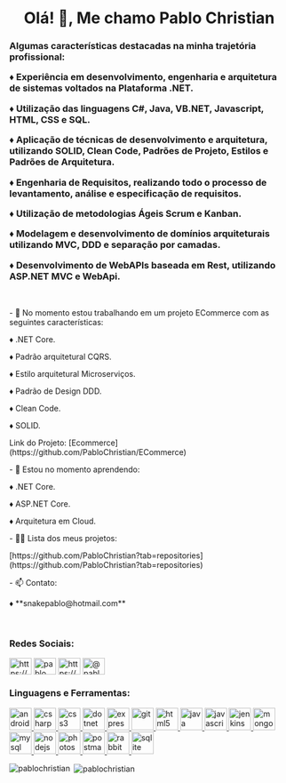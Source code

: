 <h1 align="center">Olá! 👋, Me chamo Pablo Christian</h1>
<h3 align="left">Algumas características destacadas na minha trajetória profissional:&nbsp;</p>
<p align="left">♦ Experiência em desenvolvimento, engenharia e arquitetura de sistemas voltados na Plataforma .NET. &nbsp;</p>
<p align="left">♦ Utilização das linguagens C#, Java, VB.NET, Javascript, HTML, CSS e SQL. &nbsp;</p>
<p align="left">♦ Aplicação de técnicas de desenvolvimento e arquitetura, utilizando SOLID, Clean Code, Padrões de Projeto, Estilos e Padrões de Arquitetura. &nbsp;</p>
<p align="left">♦ Engenharia de Requisitos, realizando todo o processo de levantamento, análise e especificação de requisitos. &nbsp;</p>
<p align="left">♦ Utilização de metodologias Ágeis Scrum e Kanban. &nbsp;</p>
<p align="left">♦ Modelagem e desenvolvimento de domínios arquiteturais utilizando MVC, DDD e separação por camadas. &nbsp;</p>
<p align="left">♦ Desenvolvimento de WebAPIs baseada em Rest, utilizando ASP.NET MVC e WebApi.</h3>&nbsp;</p>

<p align="left">- 🔭 No momento estou trabalhando em um projeto ECommerce com as seguintes características:&nbsp;</p>
<p align="left">♦ .NET Core.&nbsp;</p>
<p align="left">♦ Padrão arquitetural CQRS.&nbsp;</p>
<p align="left">♦ Estilo arquitetural Microserviços.&nbsp;</p>
<p align="left">♦ Padrão de Design DDD.&nbsp;</p>
<p align="left">♦ Clean Code.&nbsp;</p>
<p align="left">♦ SOLID. &nbsp;</p>
<p align="left">Link do Projeto: [Ecommerce](https://github.com/PabloChristian/ECommerce)&nbsp;</p>

<p align="left">- 🌱 Estou no momento aprendendo:&nbsp;</p>
<p align="left">♦ .NET Core.&nbsp;</p>
<p align="left">♦ ASP.NET Core.&nbsp;</p>
<p align="left">♦ Arquitetura em Cloud.&nbsp;</p>

<p align="left">- 👨‍💻 Lista dos meus projetos: &nbsp;</p>
<p align="left">[https://github.com/PabloChristian?tab=repositories](https://github.com/PabloChristian?tab=repositories)&nbsp;</p>

<p align="left">- 📫 Contato: &nbsp;</p>
<p align="left">♦ **snakepablo@hotmail.com**</p>
  
&nbsp;&nbsp;
<h3 align="left">Redes Sociais:</h3>
<p align="left">
<a href="https://linkedin.com/in/https://www.linkedin.com/in/pablo-christian/" target="blank"><img align="center" src="https://cdn.jsdelivr.net/npm/simple-icons@3.0.1/icons/linkedin.svg" alt="https://www.linkedin.com/in/pablo-christian/" height="30" width="40" /></a>
<a href="https://codesandbox.com/pablo christian pereira nazareth" target="blank"><img align="center" src="https://cdn.jsdelivr.net/npm/simple-icons@3.0.1/icons/codesandbox.svg" alt="pablo christian pereira nazareth" height="30" width="40" /></a>
<a href="https://fb.com/https://www.facebook.com/snakepablo" target="blank"><img align="center" src="https://cdn.jsdelivr.net/npm/simple-icons@3.0.1/icons/facebook.svg" alt="https://www.facebook.com/snakepablo" height="30" width="40" /></a>
<a href="https://instagram.com/@pablo.cpnazareth" target="blank"><img align="center" src="https://cdn.jsdelivr.net/npm/simple-icons@3.0.1/icons/instagram.svg" alt="@pablo.cpnazareth" height="30" width="40" /></a>
</p>

<h3 align="left">Linguagens e Ferramentas:</h3>
<p align="left"> <a href="https://developer.android.com" target="_blank"> <img src="https://devicons.github.io/devicon/devicon.git/icons/android/android-original-wordmark.svg" alt="android" width="40" height="40"/> </a> <a href="https://www.w3schools.com/cs/" target="_blank"> <img src="https://devicons.github.io/devicon/devicon.git/icons/csharp/csharp-original.svg" alt="csharp" width="40" height="40"/> </a> <a href="https://www.w3schools.com/css/" target="_blank"> <img src="https://devicons.github.io/devicon/devicon.git/icons/css3/css3-original-wordmark.svg" alt="css3" width="40" height="40"/> </a> <a href="https://dotnet.microsoft.com/" target="_blank"> <img src="https://devicons.github.io/devicon/devicon.git/icons/dot-net/dot-net-original-wordmark.svg" alt="dotnet" width="40" height="40"/> </a> <a href="https://expressjs.com" target="_blank"> <img src="https://devicons.github.io/devicon/devicon.git/icons/express/express-original-wordmark.svg" alt="express" width="40" height="40"/> </a> <a href="https://git-scm.com/" target="_blank"> <img src="https://www.vectorlogo.zone/logos/git-scm/git-scm-icon.svg" alt="git" width="40" height="40"/> </a> <a href="https://www.w3.org/html/" target="_blank"> <img src="https://devicons.github.io/devicon/devicon.git/icons/html5/html5-original-wordmark.svg" alt="html5" width="40" height="40"/> </a> <a href="https://www.java.com" target="_blank"> <img src="https://devicons.github.io/devicon/devicon.git/icons/java/java-original-wordmark.svg" alt="java" width="40" height="40"/> </a> <a href="https://developer.mozilla.org/en-US/docs/Web/JavaScript" target="_blank"> <img src="https://devicons.github.io/devicon/devicon.git/icons/javascript/javascript-original.svg" alt="javascript" width="40" height="40"/> </a> <a href="https://www.jenkins.io" target="_blank"> <img src="https://www.vectorlogo.zone/logos/jenkins/jenkins-icon.svg" alt="jenkins" width="40" height="40"/> </a> <a href="https://www.mongodb.com/" target="_blank"> <img src="https://devicons.github.io/devicon/devicon.git/icons/mongodb/mongodb-original-wordmark.svg" alt="mongodb" width="40" height="40"/> </a> <a href="https://www.mysql.com/" target="_blank"> <img src="https://devicons.github.io/devicon/devicon.git/icons/mysql/mysql-original-wordmark.svg" alt="mysql" width="40" height="40"/> </a> <a href="https://nodejs.org" target="_blank"> <img src="https://devicons.github.io/devicon/devicon.git/icons/nodejs/nodejs-original-wordmark.svg" alt="nodejs" width="40" height="40"/> </a> <a href="https://www.photoshop.com/en" target="_blank"> <img src="https://devicons.github.io/devicon/devicon.git/icons/photoshop/photoshop-plain.svg" alt="photoshop" width="40" height="40"/> </a> <a href="https://postman.com" target="_blank"> <img src="https://www.vectorlogo.zone/logos/getpostman/getpostman-icon.svg" alt="postman" width="40" height="40"/> </a> <a href="https://www.rabbitmq.com" target="_blank"> <img src="https://www.vectorlogo.zone/logos/rabbitmq/rabbitmq-icon.svg" alt="rabbitMQ" width="40" height="40"/> </a> <a href="https://www.sqlite.org/" target="_blank"> <img src="https://www.vectorlogo.zone/logos/sqlite/sqlite-icon.svg" alt="sqlite" width="40" height="40"/> </a> </p>

<p><img align="left" src="https://github-readme-stats.vercel.app/api/top-langs?username=pablochristian&show_icons=true&locale=en&layout=compact" alt="pablochristian" /></p>

<p>&nbsp;<img align="center" src="https://github-readme-stats.vercel.app/api?username=pablochristian&show_icons=true&locale=en" alt="pablochristian" /></p>

